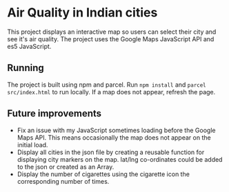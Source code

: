 # Air Quality in Indian cities

This project displays an interactive map so users can select their city and see it's air quality.
The project uses the Google Maps JavaScript API and es5 JavaScript.

## Running

The project is built using npm and parcel. Run `npm install` and `parcel src/index.html` to run locally.
If a map does not appear, refresh the page.

## Future improvements

- Fix an issue with my JavaScript sometimes loading before the Google Maps API. This means occasionally the map does not appear on the initial load.
- Display all cities in the json file by creating a reusable function for displaying city markers on the map. lat/lng co-ordinates could be added to the json or created as an Array.
- Display the number of cigarettes using the cigarette icon the corresponding number of times.
